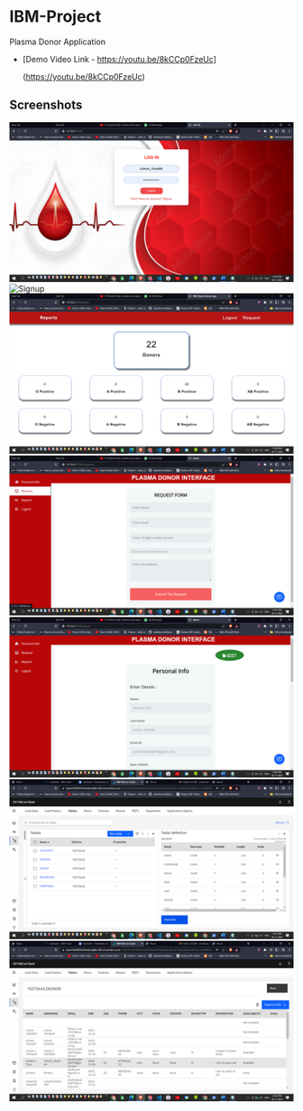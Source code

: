 # IBM-Project

Plasma Donor Application

- [Demo Video Link - https://youtu.be/8kCCp0FzeUc]

  (https://youtu.be/8kCCp0FzeUc)

## Screenshots

![Login](screenshot/login.png) ![Signup](Screenshots/signin.png)
![Reports](screenshot/reports.png)
![Request](screenshot/request.png)
![About](screenshot/about.png)
![Database-1](screenshot/db1.png)
![Database-2](screenshot/db2.png)
